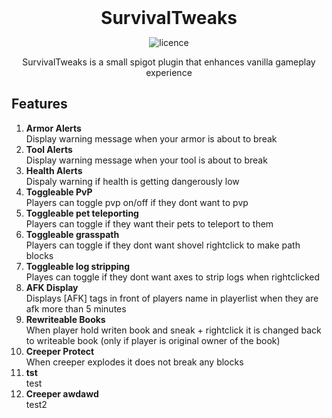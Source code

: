 <div align="center">
<h1 style="margin: 0px;font-weight: 700;font-family:-apple-system,BlinkMacSystemFont,Segoe UI,Helvetica,Arial,sans-serif,Apple Color Emoji,Segoe UI Emoji">SurvivalTweaks</h1>

![licence](https://img.shields.io/badge/License-MIT-brightgreen)

SurvivalTweaks is a small spigot plugin that enhances vanilla gameplay experience

</div>
 
## Features
1. <h4 style="margin:0px">Armor Alerts</h4>
   Display warning message when your armor is about to break
2. <h4 style="margin:0px">Tool Alerts</h4>
   Display warning message when your tool is about to break
3. <h4 style="margin:0px">Health Alerts</h4>
   Dispaly warning if health is getting dangerously low
4. <h4 style="margin:0px">Toggleable PvP</h4>
   Players can toggle pvp on/off if they dont want to pvp
5. <h4 style="margin:0px">Toggleable pet teleporting</h4>
   Players can toggle if they want their pets to teleport to them
6. <h4 style="margin:0px">Toggleable grasspath</h4>
   Players can toggle if they dont want shovel rightclick to make path blocks
7. <h4 style="margin:0px">Toggleable log stripping</h4>
   Playes can toggle if they dont want axes to strip logs when rightclicked
8. <h4 style="margin:0px">AFK Display</h4>
   Displays [AFK] tags in front of players name in playerlist when they are afk more than 5 minutes
9. <h4 style="margin:0px">Rewriteable Books</h4>
   When player hold writen book and sneak + rightclick it is changed back to writeable book (only if player is original owner of the book)
10. <h4 style="margin:0px">Creeper Protect</h4>
    When creeper explodes it does not break any blocks
11. <h4 style="margin:0px">tst</h4>
    test
12. <h4 style="margin:0px">Creeper awdawd</h4>
    test2
   
